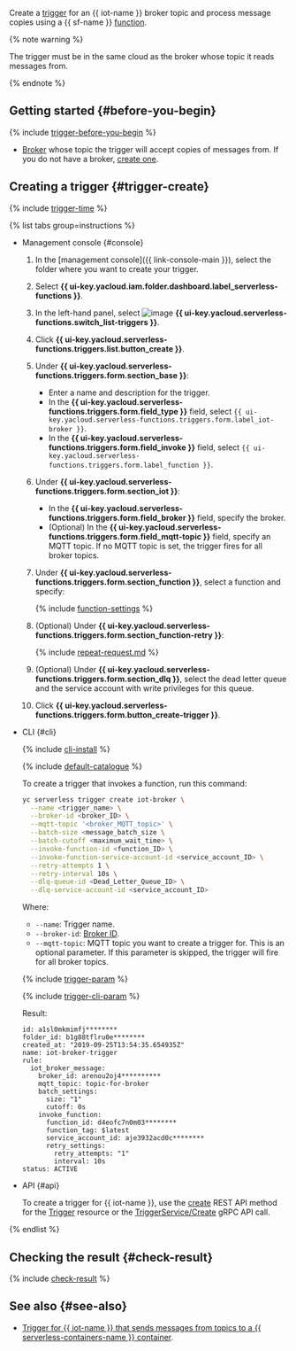 Create a [trigger](../../functions/concepts/trigger/iot-core-trigger.md) for an {{ iot-name }} broker topic and process message copies using a {{ sf-name }} [function](../../functions/concepts/function.md).

{% note warning %}

The trigger must be in the same cloud as the broker whose topic it reads messages from.

{% endnote %}

## Getting started {#before-you-begin}

{% include [trigger-before-you-begin](trigger-before-you-begin.md) %}

* [Broker](../../iot-core/concepts/index.md#broker) whose topic the trigger will accept copies of messages from. If you do not have a broker, [create one](../../iot-core/operations/broker/broker-create.md).

## Creating a trigger {#trigger-create}

{% include [trigger-time](trigger-time.md) %}

{% list tabs group=instructions %}

- Management console {#console}

    1. In the [management console]({{ link-console-main }}), select the folder where you want to create your trigger.

    1. Select **{{ ui-key.yacloud.iam.folder.dashboard.label_serverless-functions }}**.

    1. In the left-hand panel, select ![image](../../_assets/console-icons/gear-play.svg) **{{ ui-key.yacloud.serverless-functions.switch_list-triggers }}**.

    1. Click **{{ ui-key.yacloud.serverless-functions.triggers.list.button_create }}**.

    1. Under **{{ ui-key.yacloud.serverless-functions.triggers.form.section_base }}**:

        * Enter a name and description for the trigger.
        * In the **{{ ui-key.yacloud.serverless-functions.triggers.form.field_type }}** field, select `{{ ui-key.yacloud.serverless-functions.triggers.form.label_iot-broker }}`.
        * In the **{{ ui-key.yacloud.serverless-functions.triggers.form.field_invoke }}** field, select `{{ ui-key.yacloud.serverless-functions.triggers.form.label_function }}`.

    1. Under **{{ ui-key.yacloud.serverless-functions.triggers.form.section_iot }}**:

        * In the **{{ ui-key.yacloud.serverless-functions.triggers.form.field_broker }}** field, specify the broker.
        * (Optional) In the **{{ ui-key.yacloud.serverless-functions.triggers.form.field_mqtt-topic }}** field, specify an MQTT topic. If no MQTT topic is set, the trigger fires for all broker topics.

    1. Under **{{ ui-key.yacloud.serverless-functions.triggers.form.section_function }}**, select a function and specify:

        {% include [function-settings](function-settings.md) %}

    1. (Optional) Under **{{ ui-key.yacloud.serverless-functions.triggers.form.section_function-retry }}**:

        {% include [repeat-request.md](repeat-request.md) %}

    1. (Optional) Under **{{ ui-key.yacloud.serverless-functions.triggers.form.section_dlq }}**, select the dead letter queue and the service account with write privileges for this queue.

    1. Click **{{ ui-key.yacloud.serverless-functions.triggers.form.button_create-trigger }}**.

- CLI {#cli}

    {% include [cli-install](../cli-install.md) %}

    {% include [default-catalogue](../default-catalogue.md) %}

    To create a trigger that invokes a function, run this command:

    ```bash
    yc serverless trigger create iot-broker \
      --name <trigger_name> \
      --broker-id <broker_ID> \
      --mqtt-topic '<broker_MQTT_topic>' \
      --batch-size <message_batch_size \
      --batch-cutoff <maximum_wait_time> \
      --invoke-function-id <function_ID> \
      --invoke-function-service-account-id <service_account_ID> \
      --retry-attempts 1 \
      --retry-interval 10s \
      --dlq-queue-id <Dead_Letter_Queue_ID> \
      --dlq-service-account-id <service_account_ID>
    ```

    Where:

    * `--name`: Trigger name.
    * `--broker-id`: [Broker ID](../../iot-core/operations/broker/broker-list.md).
    * `--mqtt-topic`: MQTT topic you want to create a trigger for. This is an optional parameter. If this parameter is skipped, the trigger will fire for all broker topics.

    {% include [trigger-param](../iot-core/trigger-param-cf.md) %}

    {% include [trigger-cli-param](trigger-cli-param.md) %}

    Result:

    ```text
    id: a1sl0mkmimfj********
    folder_id: b1g88tflru0e********
    created_at: "2019-09-25T13:54:35.654935Z"
    name: iot-broker-trigger
    rule:
      iot_broker_message:
        broker_id: arenou2oj4**********
        mqtt_topic: topic-for-broker
        batch_settings:
          size: "1"
          cutoff: 0s
        invoke_function:
          function_id: d4eofc7n0m03********
          function_tag: $latest
          service_account_id: aje3932acd0c********
          retry_settings:
            retry_attempts: "1"
            interval: 10s
    status: ACTIVE
    ```

- API {#api}

  To create a trigger for {{ iot-name }}, use the [create](../../functions/triggers/api-ref/Trigger/create.md) REST API method for the [Trigger](../../functions/triggers/api-ref/Trigger/index.md) resource or the [TriggerService/Create](../../functions/triggers/api-ref/grpc/trigger_service.md#Create) gRPC API call.

{% endlist %}

## Checking the result {#check-result}

{% include [check-result](check-result.md) %}

## See also {#see-also}

* [Trigger for {{ iot-name }} that sends messages from topics to a {{ serverless-containers-name }} container](../../serverless-containers/operations/iot-core-trigger-broker-create.md).
